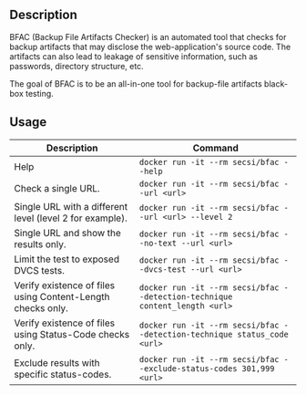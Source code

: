 ## Description

BFAC (Backup File Artifacts Checker) is an automated tool that checks for backup artifacts that may disclose the web-application's source code. The artifacts can also lead to leakage of sensitive information, such as passwords, directory structure, etc.

The goal of BFAC is to be an all-in-one tool for backup-file artifacts black-box testing.

## Usage

| Description                                                | Command                                                                     |
|------------------------------------------------------------|-----------------------------------------------------------------------------|
| Help                                                       | `docker run -it --rm secsi/bfac --help`                                     |
| Check a single URL.                                        | `docker run -it --rm secsi/bfac --url <url>`                                |
| Single URL with a different level (level 2 for example).   | `docker run -it --rm secsi/bfac --url <url> --level 2`                      |
| Single URL and show the results only.                      | `docker run -it --rm secsi/bfac --no-text --url <url>`                      |
| Limit the test to exposed DVCS tests.                      | `docker run -it --rm secsi/bfac --dvcs-test --url <url>`                    |
| Verify existence of files using Content-Length checks only.| `docker run -it --rm secsi/bfac --detection-technique content_length <url>` |
| Verify existence of files using Status-Code checks only.   | `docker run -it --rm secsi/bfac --detection-technique status_code <url>`    |
| Exclude results with specific status-codes.                | `docker run -it --rm secsi/bfac --exclude-status-codes 301,999 <url>`       |